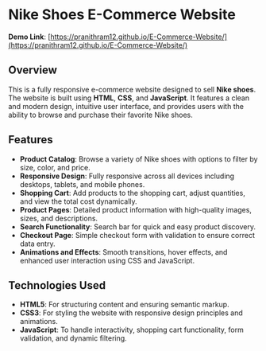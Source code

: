 # Nike Shoes E-Commerce Website

**Demo Link**: [https://pranithram12.github.io/E-Commerce-Website/](https://pranithram12.github.io/E-Commerce-Website/)

## Overview
This is a fully responsive e-commerce website designed to sell **Nike shoes**. The website is built using **HTML**, **CSS**, and **JavaScript**. It features a clean and modern design, intuitive user interface, and provides users with the ability to browse and purchase their favorite Nike shoes.

## Features
- **Product Catalog**: Browse a variety of Nike shoes with options to filter by size, color, and price.
- **Responsive Design**: Fully responsive across all devices including desktops, tablets, and mobile phones.
- **Shopping Cart**: Add products to the shopping cart, adjust quantities, and view the total cost dynamically.
- **Product Pages**: Detailed product information with high-quality images, sizes, and descriptions.
- **Search Functionality**: Search bar for quick and easy product discovery.
- **Checkout Page**: Simple checkout form with validation to ensure correct data entry.
- **Animations and Effects**: Smooth transitions, hover effects, and enhanced user interaction using CSS and JavaScript.

## Technologies Used
- **HTML5**: For structuring content and ensuring semantic markup.
- **CSS3**: For styling the website with responsive design principles and animations.
- **JavaScript**: To handle interactivity, shopping cart functionality, form validation, and dynamic filtering.
